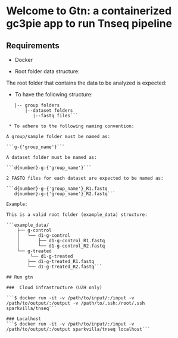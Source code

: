 # Welcome to Gtn: a containerized gc3pie app to run Tnseq pipeline

## Requirements

* Docker

* Root folder data structure:

The root folder that contains the data to be analyzed is expected: 

 * To have the following structure:

```root folder
   |-- group folders
       |--dataset folders
          |--fastq files```

 * To adhere to the following naming convention:

A group/sample folder must be named as:

```g-{'group_name'}```
 
A dataset folder must be named as:

```d{number}-g-{'group_name'}```
       
2 FASTQ files for each dataset are expected to be named as:

```d{number}-g-{'group_name'}_R1.fastq
   d{number}-g-{'group_name'}_R2.fastq```

Example:

This is a valid root folder (example_data) structure:

```example_data/
	├── g-control
	│   └── d1-g-control
	│       ├── d1-g-control_R1.fastq
	│       └── d1-g-control_R2.fastq
	└── g-treated
	     └── d1-g-treated
		├── d1-g-treated_R1.fastq
		└── d1-g-treated_R2.fastq```
	
## Run gtn

###  Cloud infrastructure (UZH only)
 
```$ docker run -it -v /path/to/input/:/input -v /path/to/output/:/output -v /path/to/.ssh:/root/.ssh sparkvilla/tnseq```

### Localhost
```$ docker run -it -v /path/to/input/:/input -v /path/to/output/:/output sparkvilla/tnseq localhost```
